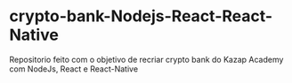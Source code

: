 # crypto-bank-Nodejs-React-React-Native
Repositorio feito com o objetivo de recriar crypto bank do Kazap Academy com NodeJs, React e React-Native 
